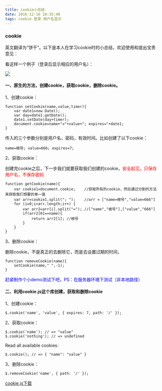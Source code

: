 ```yaml
---
title: cookie小总结
date: 2016-12-16 10:35:40
tags: cookie 登录 用户名显示
---
```

### cookie
英文翻译为“饼干”。以下是本人在学习cookie时的小总结，欢迎使用和提出宝贵意见：

看这样一个例子（登录后显示相应的用户名）：

![](http://ww1.sinaimg.cn/mw690/005SH7k8gw1fasfytds6vj30ji0133yf.jpg)

#### 一、原生的方法，创建cookie，获取cookie，删除cookie。
1、创建cookie：

	function setCookie(name,value,timer){
		var date1=new Date();
		var day=date1.getDate();
		date1.setDate(day+timer);
		document.cookie=name+"="+value+"; expires="+date1;
	}

传入的三个参数分别是用户名，密码，有效时间。比如创建了以下cookie：

	name=根号; value=666; expires=7;

2、获取cookie：

创建完cookie之后，下一步我们就要获取我们创建的cookie，<span style="color:red">安全起见，只保存用户名，不保存密码</span>

	function getCookie(name){
		var cookie1=document.cookie;	//获取所有的cookie，然后通过分割的方法来获取我们想要的单一值
		var arr=cookie1.split("; ");	//arr = ["name=根号","value=666"]
		for (i=0;i<arr.length;i++) {
			var arr2=arr[i].split("=");	//["name","根号"],["value","666"]
			if(arr2[0]==name){
				return arr2[1];	//根号
			}
		}
	}

3、删除cookie：

删除cookie，不是真正的去删除它，而是去设置过期的时间，

	function removeCookie(name){
		setCookie(name," ",-1);		
	}

<span style="color:blue">赶紧制作个小demo测试下吧，PS：在服务器环境下测试（非本地路径）</span>

#### 二、利用cookie.js这个库创建，获取和删除cookie

1、创建cookie：

	$.cookie('name', 'value', { expires: 7, path: '/' });

2、获取cookie：

	$.cookie('name'); // => "value"
	$.cookie('nothing'); // => undefined

Read all available cookies:

	$.cookie(); // => { "name": "value" }

3、删除cookie：

	$.removeCookie('name', { path: '/' });

[cookie.js下载](https://github.com/genhaodegenhao/cookie)